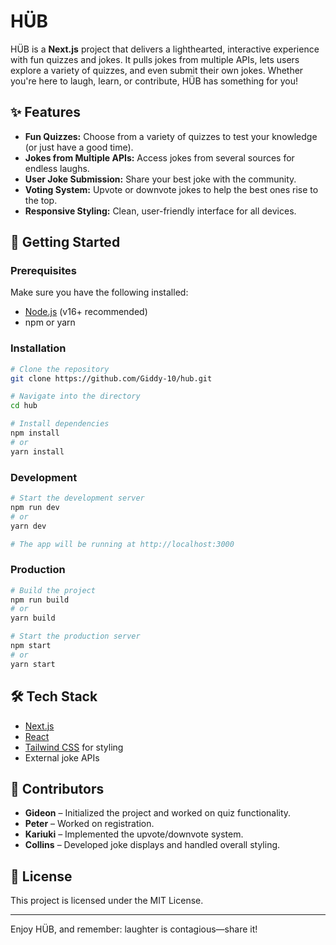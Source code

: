 # HÜB

HÜB is a **Next.js** project that delivers a lighthearted, interactive experience with fun quizzes and jokes. It pulls jokes from multiple APIs, lets users explore a variety of quizzes, and even submit their own jokes. Whether you're here to laugh, learn, or contribute, HÜB has something for you!

## ✨ Features

* **Fun Quizzes:** Choose from a variety of quizzes to test your knowledge (or just have a good time).
* **Jokes from Multiple APIs:** Access jokes from several sources for endless laughs.
* **User Joke Submission:** Share your best joke with the community.
* **Voting System:** Upvote or downvote jokes to help the best ones rise to the top.
* **Responsive Styling:** Clean, user-friendly interface for all devices.

## 🚀 Getting Started

### Prerequisites

Make sure you have the following installed:

* [Node.js](https://nodejs.org/) (v16+ recommended)
* npm or yarn

### Installation

```bash
# Clone the repository
git clone https://github.com/Giddy-10/hub.git

# Navigate into the directory
cd hub

# Install dependencies
npm install
# or
yarn install
```

### Development

```bash
# Start the development server
npm run dev
# or
yarn dev

# The app will be running at http://localhost:3000
```

### Production

```bash
# Build the project
npm run build
# or
yarn build

# Start the production server
npm start
# or
yarn start
```

## 🛠 Tech Stack

* [Next.js](https://nextjs.org/)
* [React](https://reactjs.org/)
* [Tailwind CSS](https://tailwindcss.com/) for styling
* External joke APIs

## 👥 Contributors

* **Gideon** – Initialized the project and worked on quiz functionality.
* **Peter** – Worked on registration.
* **Kariuki** – Implemented the upvote/downvote system.
* **Collins** – Developed joke displays and handled overall styling.

## 📜 License

This project is licensed under the MIT License.

---

Enjoy HÜB, and remember: laughter is contagious—share it!
